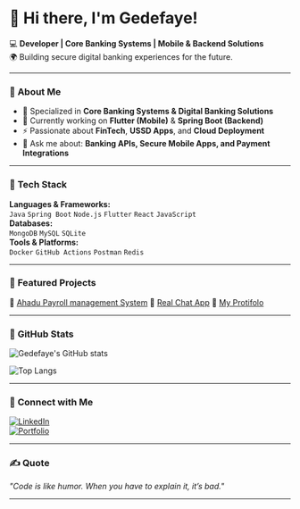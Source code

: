 # 👋 Hi there, I'm Gedefaye!  

💻 **Developer | Core Banking Systems | Mobile & Backend Solutions**  
🌍 Building secure digital banking experiences for the future.  

---

### 🔹 **About Me**
- 🔐 Specialized in **Core Banking Systems & Digital Banking Solutions**
- 🌱 Currently working on **Flutter (Mobile)** & **Spring Boot (Backend)**
- ⚡ Passionate about **FinTech**, **USSD Apps**, and **Cloud Deployment**
- 💬 Ask me about: **Banking APIs, Secure Mobile Apps, and Payment Integrations**

---

### 🔹 **Tech Stack**
**Languages & Frameworks:**  
`Java` `Spring Boot` `Node.js` `Flutter` `React` `JavaScript`  
**Databases:**  
`MongoDB` `MySQL` `SQLite`  
**Tools & Platforms:**  
`Docker` `GitHub Actions` `Postman` `Redis`  

---

### 🔹 **Featured Projects**
🚀 [Ahadu Payroll management System](https://ahadu-payroll-mgnt-system-frontend.onrender.com/) 
📱 [Real Chat App](https://my-chat-app-09fl.onrender.com/)
📱 [My Protifolo](https://gede-portfolio.vercel.app/) 

---

### 🔹 **GitHub Stats**
![Gedefaye's GitHub stats](https://github-readme-stats.vercel.app/api?username=Gedefaye01&show_icons=true&theme=radical)  

![Top Langs](https://github-readme-stats.vercel.app/api/top-langs/?username=Gedefaye01&layout=compact&theme=radical)  

---

### 🔹 **Connect with Me**
[![LinkedIn](https://img.shields.io/badge/LinkedIn-Connect-blue?style=for-the-badge&logo=linkedin)](https://linkedin.com/in/your-profile)  
[![Portfolio](https://img.shields.io/badge/Portfolio-Visit-orange?style=for-the-badge&logo=github-pages)](https://your-portfolio-link)  

---

### ✍️ **Quote**
_"Code is like humor. When you have to explain it, it’s bad."_  

---
